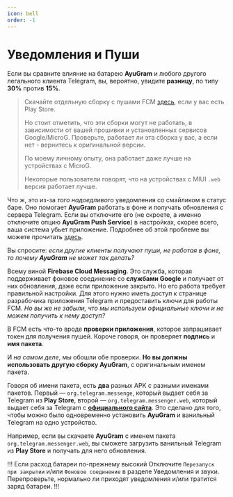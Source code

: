```yaml
---
icon: bell
order: -1
---
```


# Уведомления и Пуши

Если вы сравните влияние на батарею **AyuGram** и любого другого легального клиента Telegram, вы, вероятно, увидите **разницу**, по типу **30%** против **15%**.

> Скачайте отдельную сборку с пушами FCM [здесь](https://t.me/ayugramfcm), если у вас есть Play Store.
> 
> Но стоит отметить, что эти сборки могут не работать, в зависимости от вашей прошивки и установленных сервисов Google/MicroG.
> Проверьте, работает ли эта сборка у вас, а если нет - вернитесь к оригинальной версии.
>
> По моему личному опыту, она работает даже лучше на устройствах с MicroG.
> 
> Некоторые пользователи говорят, что на устройствах с MIUI `.web` версия работает лучше.

Что ж, это из-за *того надоедливого* уведомления со смайликом в статус баре. Оно помогает **AyuGram** работать в фоне и получать обновления с сервера Telegram. Если вы отключите его (не скроете, а именно отключите опцию **AyuGram Push Service**) в настройках, скорее всего, ваша система убьет приложение. Подробнее об этой проблеме вы можете прочитать [здесь](https://dontkillmyapp.com/).

Вы спросите: *если другие клиенты получают пуши, не работая в фоне, то почему **AyuGram** не может так делать?*

Всему виной **Firebase Cloud Messaging**. Это служба, которая поддерживает фоновое соединение со **службами Google** и получает от них обновления, даже если приложение закрыто. Но его работа требует правильной настройки. Для этого нужно иметь доступ к странице разрабочика приложения Telegram и предоставить ключи для работы FCM. *Но вы же не забыли, что мы используем официальные ключи и не можем получить к нему доступ?*

В FCM есть что-то вроде **проверки приложения**, которое запрашивает токен для получения пушей. Короче говоря, он проверяет **подпись** и **имя пакета**.

И *на самом деле*, мы обошли обе проверки. **Но вы должны использовать другую сборку AyuGram**, с оригинальным именем пакета.

Говоря об имени пакета, есть **два** разных APK с разными именами пакетов. Первый — `org.telegram.messenge`, который выдает себя за Telegram из **Play Store**, второй — `org.telegram.messenger.web`, который выдает себя за Telegram с **[официального сайта](https://telegram.org/android)**. Это сделано для того, чтобы можно было одновременно установить **AyuGram** и ванильный Telegram на одно устройство.

Например, если вы скачаете **AyuGram** с именем пакета `org.telegram.messenger.web`, вы сможете загрузить ванильный Telegram из **Play Store** и получать для него обновления.

!!! Если расход батареи по-прежнему высокий
Отключите `Перезапуск при закрытии` и/или `Фоновое соединение` в разделе Уведомления и звуки. Перепроверьте, нормально ли приходят уведомления и/или тратится заряд батареи.
!!!
